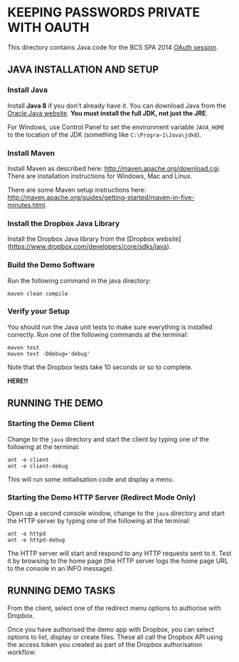 # KEEPING PASSWORDS PRIVATE WITH OAUTH
This directory contains Java code for the BCS SPA 2014
[OAuth session](http://spaconference.org/spa2014/sessions/session576.html).

## JAVA INSTALLATION AND SETUP
### Install Java
Install **Java 8** if you don't already have it.
You can download Java from the [Oracle Java website](<http://www.oracle.com/technetwork/java/javase/downloads/index.html>).
**You must install the full JDK, not just the JRE**.

For Windows, use Control Panel to set the environment variable `JAVA_HOME` to the location of the JDK
(something like `C:\Progra~1\Java\jdk8`).

### Install Maven
Install Maven as described here: <http://maven.apache.org/download.cgi>.
There are installation instructions for Windows, Mac and Linux.

There are some Maven setup instructions here: <http://maven.apache.org/guides/getting-started/maven-in-five-minutes.html>.

### Install the Dropbox Java Library
Install the Dropbox Java library from the [Dropbox website] (<https://www.dropbox.com/developers/core/sdks/java>).

### Build the Demo Software
Run the following command in the java directory:

    maven clean compile

### Verify your Setup
You should run the Java unit tests to make sure everything is installed correctly.
Run one of the following commands at the terminal:

    maven test
    maven test -Ddebug='debug'

Note that the Dropbox tests take 10 seconds or so to complete.

**HERE!!**

## RUNNING THE DEMO
### Starting the Demo Client
Change to the `java` directory and start the client by typing one of the following at the terminal:

    ant -e client
    ant -e client-debug

This will run some initialisation code and display a menu.

### Starting the Demo HTTP Server (Redirect Mode Only)
Open up a second console window, change to the `java` directory 
and start the HTTP server by typing one of the following at the terminal:

    ant -e httpd 
    ant -e httpd-debug

The HTTP server will start and respond to any HTTP requests sent to it.
Test it by browsing to the home page (the HTTP server logs the home page URL to the console in an INFO message).

## RUNNING DEMO TASKS
From the client, select one of the redirect menu options to authorise with Dropbox.

Once you have authorised the demo app with Dropbox, you can select options to list, display or create files.
These all call the Dropbox API using the access token you created as part of the
Dropbox authorisation workflow.

